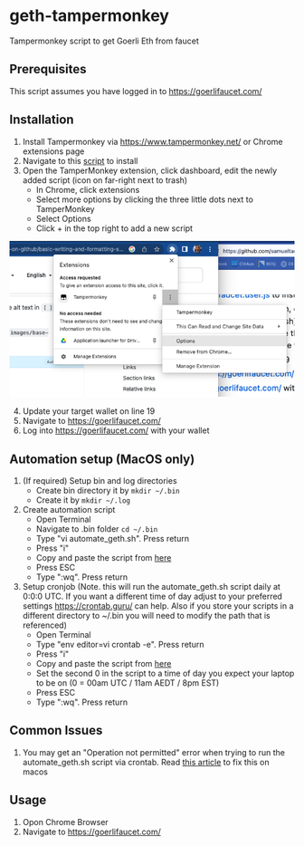 # geth-tampermonkey
Tampermonkey script to get Goerli Eth from faucet

## Prerequisites
This script assumes you have logged in to https://goerlifaucet.com/ 

## Installation

1. Install Tampermonkey via https://www.tampermonkey.net/ or Chrome extensions page
2. Navigate to this [script](goerli-faucet.user.js) to install
3. Open the TamperMonkey extension, click dashboard, edit the newly added script (icon on far-right next to trash)
   - In Chrome, click extensions
   - Select more options by clicking the three little dots next to TamperMonkey
   - Select Options
   - Click + in the top right to add a new script

  ![TamperMonkey options](tampermonkey_options.png)
  
4. Update your target wallet on line 19
5. Navigate to https://goerlifaucet.com/ 
6. Log into https://goerlifaucet.com/ with your wallet


## Automation setup (MacOS only)
1. (If required) Setup bin and log directories
   - Create bin directory it by ```mkdir ~/.bin```
   - Create it by ```mkdir ~/.log```
2. Create automation script
   - Open Terminal
   - Navigate to .bin folder ```cd ~/.bin```
   - Type "vi automate_geth.sh". Press return
   - Press "i"
   - Copy and paste the script from [here](automate_geth.sh)
   - Press ESC
   - Type ":wq". Press return
2. Setup cronjob (Note. this will run the automate_geth.sh script daily at 0:0:0 UTC. If you want a different time of day adjust to your preferred settings https://crontab.guru/ can help. Also if you store your scripts in a different directory to ~/.bin you will need to modify the path that is referenced)
   - Open Terminal
   - Type "env editor=vi crontab -e". Press return
   - Press "i"
   - Copy and paste the script from [here](crontab.example)
   - Set the second 0 in the script to a time of day you expect your laptop to be on (0 = 00am UTC / 11am AEDT / 8pm EST)
   - Press ESC
   - Type ":wq". Press return

## Common Issues
1. You may get an "Operation not permitted" error when trying to run the automate_geth.sh script via crontab. Read [this article](https://osxdaily.com/2018/10/09/fix-operation-not-permitted-terminal-error-macos/) to fix this on macos


## Usage
1. Opon Chrome Browser
2. Navigate to https://goerlifaucet.com/ 
